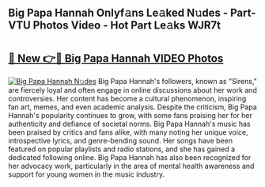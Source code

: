 ## Big Papa Hannah Onlyf𝚊ns Le𝚊ked N𝚞des - Part-VTU Photos Video - Hot Part Le𝚊ks WJR7t

# <h2><a href="http://ac3762.deff.icu/?id=Big+Papa+Hannah">🔗 New 👉🔴 Big Papa Hannah VIDEO Photos</a></h2>

[![Big Papa Hannah N𝚞des](https://i.imgur.com/rIISA9y.gif)](http://ac3762.deff.icu/?id=Big+Papa+Hannah)
Big Papa Hannah's followers, known as "Sirens," are fiercely loyal and often engage in online discussions about her work and controversies. Her content has become a cultural phenomenon, inspiring fan art, memes, and even academic analysis. Despite the criticism, Big Papa Hannah's popularity continues to grow, with some fans praising her for her authenticity and defiance of societal norms. Big Papa Hannah's music has been praised by critics and fans alike, with many noting her unique voice, introspective lyrics, and genre-bending sound. Her songs have been featured on popular playlists and radio stations, and she has gained a dedicated following online. Big Papa Hannah has also been recognized for her advocacy work, particularly in the area of mental health awareness and support for young women in the music industry.
